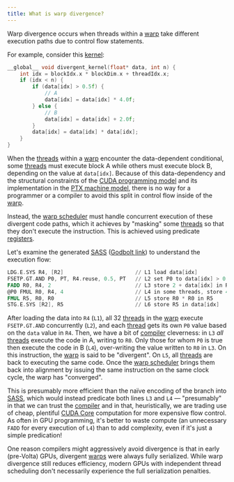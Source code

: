 ```yaml
---
title: What is warp divergence?
---
```


Warp divergence occurs when threads within a
[warp](/gpu-glossary/device-software/warp) take different execution paths due to
control flow statements.

For example, consider this [kernel](/gpu-glossary/device-software/kernel):

```cpp
__global__ void divergent_kernel(float* data, int n) {
    int idx = blockIdx.x * blockDim.x + threadIdx.x;
    if (idx < n) {
        if (data[idx] > 0.5f) {
		    // A
            data[idx] = data[idx] * 4.0f;
        } else {
		    // B
            data[idx] = data[idx] + 2.0f;
        }
        data[idx] = data[idx] * data[idx];
    }
}
```

When the [threads](/gpu-glossary/device-software/thread) within a
[warp](/gpu-glossary/device-software/warp) encounter the data-dependent
conditional, some [threads](/gpu-glossary/device-software/thread) must execute block A while others must execute block
B, depending on the value at `data[idx]`. Because of this data-dependency and
the structural constraints of the
[CUDA programming model](/gpu-glossary/device-software/cuda-programming-model)
and its implementation in the
[PTX machine model](/gpu-glossary/device-software/parallel-thread-execution),
there is no way for a programmer or a compiler to avoid this split in control
flow inside of the [warp](/gpu-glossary/device-software/warp).

Instead, the [warp scheduler](/gpu-glossary/device-hardware/warp-scheduler) must
handle concurrent execution of these divergent code paths, which it achieves by
"masking" some [threads](/gpu-glossary/device-software/thread) so that they don't execute the instruction. This is
achieved using predicate [registers](/gpu-glossary/device-software/registers).

Let's examine the generated
[SASS](/gpu-glossary/device-software/streaming-assembler)
([Godbolt link](https://godbolt.org/z/EGWKb5oWr)) to understand the execution
flow:

```nasm
LDG.E.SYS R4, [R2]                       // L1 load data[idx]
FSETP.GT.AND P0, PT, R4.reuse, 0.5, PT   // L2 set P0 to data[idx] > 0.5
FADD R0, R4, 2                           // L3 store 2 + data[idx] in R0
@P0 FMUL R0, R4, 4                       // L4 in some threads, store 4 * data[idx] in R0
FMUL R5, R0, R0                          // L5 store R0 * R0 in R5
STG.E.SYS [R2], R5                       // L6 store R5 in data[idx]
```

After loading the data into `R4` (`L1`), all 32
[threads](/gpu-glossary/device-software/thread) in the
[warp](/gpu-glossary/device-software/warp) execute `FSETP.GT.AND` concurrently
(`L2`), and each [thread](/gpu-glossary/device-software/thread) gets its own
`P0` value based on the `data` value in `R4`. Then, we have a bit of
[compiler](/gpu-glossary/host-software/nvcc) cleverness: in `L3` _all_
[threads](/gpu-glossary/device-software/thread) execute the code in A, writing
to `R0`. Only those for whom `P0` is true then execute the code in B (`L4`),
over-writing the value written to `R0` in `L3`. On this instruction, the
[warp](/gpu-glossary/device-software/warp) is said to be "divergent". On `L5`,
all [threads](/gpu-glossary/device-software/thread) are back to executing the
same code. Once the
[warp scheduler](/gpu-glossary/device-hardware/warp-scheduler) brings them back
into alignment by issuing the same instruction on the same clock cycle, the warp
has "converged".

This is presumably more efficient than the naïve encoding of the branch into
[SASS](/gpu-glossary/device-software/streaming-assembler), which would instead
predicate both lines `L3` and `L4` — "presumably" in that we can trust the
[compiler](/gpu-glossary/host-software/nvcc) and in that, heuristically, we are
trading use of cheap, plentiful
[CUDA Core](/gpu-glossary/device-hardware/cuda-core) computation for more
expensive flow control. As often in GPU programming, it's better to waste
compute (an unnecessary `FADD` for every execution of `L4`) than to add
complexity, even if it's just a simple predication!

One reason compilers might aggressively avoid divergence is that in early
(pre-Volta) GPUs, divergent [warps](/gpu-glossary/device-software/warp) were
always fully serialized. While warp divergence still reduces efficiency, modern
GPUs with independent thread scheduling don't necessarily experience the full
serialization penalties.
